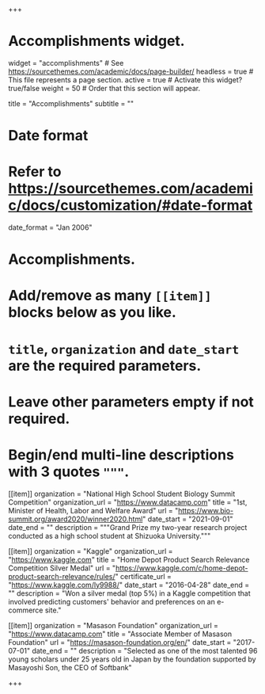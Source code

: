 +++
# Accomplishments widget.
widget = "accomplishments"  # See https://sourcethemes.com/academic/docs/page-builder/
headless = true  # This file represents a page section.
active = true  # Activate this widget? true/false
weight = 50  # Order that this section will appear.

title = "Accomplish&shy;ments"
subtitle = ""

# Date format
#   Refer to https://sourcethemes.com/academic/docs/customization/#date-format
date_format = "Jan 2006"

# Accomplishments.
#   Add/remove as many `[[item]]` blocks below as you like.
#   `title`, `organization` and `date_start` are the required parameters.
#   Leave other parameters empty if not required.
#   Begin/end multi-line descriptions with 3 quotes `"""`.

[[item]]
  organization = "National High School Student Biology Summit Competition"
  organization_url = "https://www.datacamp.com"
  title = "1st, Minister of Health, Labor and Welfare Award"
  url = "https://www.bio-summit.org/award2020/winner2020.html"
  date_start = "2021-09-01"
  date_end = ""
  description = """Grand Prize my two-year research project conducted as a high school student at Shizuoka University."""

[[item]]
  organization = "Kaggle"
  organization_url = "https://www.kaggle.com"
  title = "Home Depot Product Search Relevance Competition Silver Medal"
  url = "https://www.kaggle.com/c/home-depot-product-search-relevance/rules/"
  certificate_url = "https://www.kaggle.com/ly9988/"
  date_start = "2016-04-28"
  date_end = ""
  description = "Won a silver medal (top 5%) in a Kaggle competition that involved predicting customers' behavior and preferences on an e-commerce site."

  
[[item]]
  organization = "Masason Foundation"
  organization_url = "https://www.datacamp.com"
  title = "Associate Member of Masason Foundation"
  url = "https://masason-foundation.org/en/"
  date_start = "2017-07-01"
  date_end = ""
  description = "Selected as one of the most talented 96 young scholars under 25 years old in Japan by the foundation supported by Masayoshi Son, the CEO of Softbank"

+++
